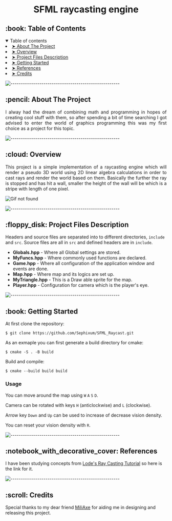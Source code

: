 <h1 align="center"> SFML raycasting engine </h1>

<!-- TABLE OF CONTENTS -->
<h2 id="table-of-contents"> :book: Table of Contents</h2>

<details open="open">
    <summary> Table of contents </summary>
    <o1>
    <li><a href="#about-the-project"> ➤ About The Project</a></li>
    <li><a href="#overview"> ➤ Overview</a></li>
    <li><a href="#project-files-description"> ➤ Project Files Description</a></li>
    <li><a href="#getting-started"> ➤ Getting Started</a></li>
    <li><a href="#references"> ➤ References</a></li>
    <li><a href="#credits"> ➤ Credits</a></li>
    </o1>
</details>

![-----------------------------------------------------](https://raw.githubusercontent.com/andreasbm/readme/master/assets/lines/rainbow.png)

<!-- ABOUT THE PROJECT -->
<h2 id="about-the-project"> :pencil: About The Project</h2>
<p align="justify">
    I alway had the dream of combining math and programming in hopes of creating cool stuff with them,
so after spending a bit of time searching I got advised to enter the world of graphics programming this
was my first choice as a project for this topic.
</p>

![-----------------------------------------------------](https://raw.githubusercontent.com/andreasbm/readme/master/assets/lines/rainbow.png)

<!-- OVERVIEW -->
<h2 id="overview"> :cloud: Overview</h2>

<p align="justify"> 
This project is a simple implementation of a raycasting engine which will render a pseudo 3D world
using 2D linear algebra calculations in order to cast rays and render the world based on them. Basically the further the ray is stopped and has hit a wall, smaller the height of the wall will be which is a stripe with length of one pixel.
</p>

![Gif not found](Showcase.gif)

![-----------------------------------------------------](https://raw.githubusercontent.com/andreasbm/readme/master/assets/lines/rainbow.png)

<!-- PROJECT FILES DESCRIPTION -->
<h2 id="project-files-description"> :floppy_disk: Project Files Description</h2>

<!-- <p align="justify">  -->
Headers and source files are separated into to different directories, `include` and `src`.
Source files are all in `src` and defined headers are in `include`.
<!-- </p> -->


<ul>
<li><b>Globals.hpp</b> - Where all Global settings are stored.</li>
<li><b>MyFuncs.hpp</b> - Where commonly used functions are declared.</li>
  <li><b>Game.hpp</b> - Where all configuration of the application window and events are done.</li>
  <li><b>Map.hpp</b> - Where map and its logics are set up.</li>
  <li><b>MyTriangle.hpp</b> - This is a Draw able sprite for the map.</li>
  <li><b>Player.hpp</b> - Configuration for camera which is the player's eye.</li>
</ul>

![-----------------------------------------------------](https://raw.githubusercontent.com/andreasbm/readme/master/assets/lines/rainbow.png)

<!-- GETTING STARTED -->
<h2 id="getting-started"> :book: Getting Started</h2>

<p>At first clone the repository:</p>
<pre><code>$ git clone https://github.com/Sephixum/SFML_Raycast.git</code></pre>

<p>As an exmaple you can first generate a build directory for cmake:</p>
<pre><code>$ cmake -S . -B build</code></pre>

<p>Build and compile:</p>
<pre><code>$ cmake --build build build</code></pre>

<h3>Usage</h3>
<p>You can move around the map using <code>W</code> <code>A</code> <code>S</code> <code>D</code>.</p>
<p>Camera can be rotated with keys <code>H</code> (anticlockwise) and <code>L</code> (clockwise).</p>
<p>Arrow key <code>Down</code> and <code>Up</code> can be used to increase of decrease vision density.</p>
<p>You can reset your vision density with <code>R</code>.</p>

<!-- <i>Note that all of the commands that appear in this project also appear in <code>commands.txt</code>, for easy copying and pasting.</i> -->

![-----------------------------------------------------](https://raw.githubusercontent.com/andreasbm/readme/master/assets/lines/rainbow.png)

<!-- REFRENCES -->
<h2 id="references"> :notebook_with_decorative_cover: References</h2>

<p>I have been studying concepts from
<a href="https://lodev.org/cgtutor/raycasting.html"> Lode's Ray Casting Tutorial</a>
so here is the link for it.</p>

![-----------------------------------------------------](https://raw.githubusercontent.com/andreasbm/readme/master/assets/lines/rainbow.png)

<!-- Credits -->
<h2 id="credits"> :scroll: Credits</h2>
<p>Special thanks to my dear friend <a href="https://github.com/MiliAxe">MiliAxe</a> for aiding me in designing and releasing this project.</p>
